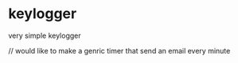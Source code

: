 # keylogger

very simple keylogger

// would like to make a genric timer that send an email every minute
